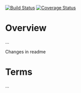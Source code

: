 [![Build Status](https://travis-ci.org/scm4j/scmj4-installer.svg?branch=master)](https://travis-ci.org/scm4j/scmj4-installer)
[![Coverage Status](https://coveralls.io/repos/scm4j/scmj4-installer/badge.png)](https://coveralls.io/r/scm4j/scmj4-installer)


# Overview

...

Changes in readme

# Terms

... 
